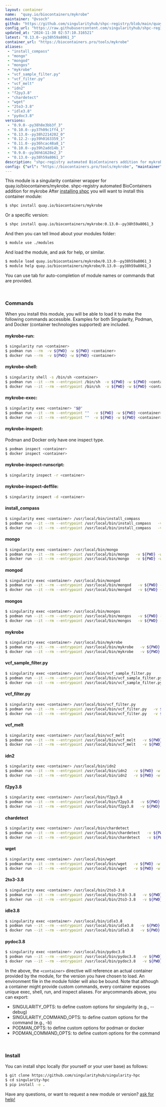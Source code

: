 ```yaml
---
layout: container
name:  "quay.io/biocontainers/mykrobe"
maintainer: "@vsoch"
github: "https://github.com/singularityhub/shpc-registry/blob/main/quay.io/biocontainers/mykrobe/container.yaml"
config_url: "https://raw.githubusercontent.com/singularityhub/shpc-registry/main/quay.io/biocontainers/mykrobe/container.yaml"
updated_at: "2024-11-30 02:57:10.316521"
latest: "0.13.0--py38h59a8061_3"
container_url: "https://biocontainers.pro/tools/mykrobe"
aliases:
 - "install_compass"
 - "mongo"
 - "mongod"
 - "mongos"
 - "mykrobe"
 - "vcf_sample_filter.py"
 - "vcf_filter.py"
 - "vcf_melt"
 - "idn2"
 - "f2py3.8"
 - "chardetect"
 - "wget"
 - "2to3-3.8"
 - "idle3.8"
 - "pydoc3.8"
versions:
 - "0.9.0--py38h8e3bb3f_3"
 - "0.10.0--py37h09c1ff4_1"
 - "0.13.0--py38h2214202_0"
 - "0.12.2--py39h0163359_1"
 - "0.11.0--py36hcac48a8_1"
 - "0.10.0--py39h2add14b_1"
 - "0.9.0--py36h61628e2_3"
 - "0.13.0--py38h59a8061_3"
description: "shpc-registry automated BioContainers addition for mykrobe"
config: {"url": "https://biocontainers.pro/tools/mykrobe", "maintainer": "@vsoch", "description": "shpc-registry automated BioContainers addition for mykrobe", "latest": {"0.13.0--py38h59a8061_3": "sha256:3c61405c2dbc21179eec636531299d0f0ee1e2133a340bc2ac88274a1651dcd2"}, "tags": {"0.9.0--py38h8e3bb3f_3": "sha256:cad54cf1570ba39df553217c2589f294560ccf692f0c6d5682844b92e95e7a02", "0.10.0--py37h09c1ff4_1": "sha256:9900f495e67fedde41d4cdf02985cc282bef407331ca03669ae9f259e7dc2044", "0.13.0--py38h2214202_0": "sha256:3909ff340be1e590b968c365a6cb89b536e58b2b5756c48d6a4437ad6b848df5", "0.12.2--py39h0163359_1": "sha256:95b3ba7d6150c3d9bc82534886a15bb5ea7ddfbb64b818674182ad13d9052971", "0.11.0--py36hcac48a8_1": "sha256:d3da929c488cf15b541c4efeaabbac1e6cfa74908e2b78e1cfe69192b5a893fe", "0.10.0--py39h2add14b_1": "sha256:3a4505427de01ee2a9cf9c071cfa240fccea4b32a8d62f3cdcc1d6ef88c17a56", "0.9.0--py36h61628e2_3": "sha256:85ccc6f3ae429905f4ee3cf413aabea8b3fa072d5df30bbdf1ad7921ae8a42c4", "0.13.0--py38h59a8061_3": "sha256:3c61405c2dbc21179eec636531299d0f0ee1e2133a340bc2ac88274a1651dcd2"}, "docker": "quay.io/biocontainers/mykrobe", "aliases": {"install_compass": "/usr/local/bin/install_compass", "mongo": "/usr/local/bin/mongo", "mongod": "/usr/local/bin/mongod", "mongos": "/usr/local/bin/mongos", "mykrobe": "/usr/local/bin/mykrobe", "vcf_sample_filter.py": "/usr/local/bin/vcf_sample_filter.py", "vcf_filter.py": "/usr/local/bin/vcf_filter.py", "vcf_melt": "/usr/local/bin/vcf_melt", "idn2": "/usr/local/bin/idn2", "f2py3.8": "/usr/local/bin/f2py3.8", "chardetect": "/usr/local/bin/chardetect", "wget": "/usr/local/bin/wget", "2to3-3.8": "/usr/local/bin/2to3-3.8", "idle3.8": "/usr/local/bin/idle3.8", "pydoc3.8": "/usr/local/bin/pydoc3.8"}}
---
```


This module is a singularity container wrapper for quay.io/biocontainers/mykrobe.
shpc-registry automated BioContainers addition for mykrobe
After [installing shpc](#install) you will want to install this container module:


```bash
$ shpc install quay.io/biocontainers/mykrobe
```

Or a specific version:

```bash
$ shpc install quay.io/biocontainers/mykrobe:0.13.0--py38h59a8061_3
```

And then you can tell lmod about your modules folder:

```bash
$ module use ./modules
```

And load the module, and ask for help, or similar.

```bash
$ module load quay.io/biocontainers/mykrobe/0.13.0--py38h59a8061_3
$ module help quay.io/biocontainers/mykrobe/0.13.0--py38h59a8061_3
```

You can use tab for auto-completion of module names or commands that are provided.

<br>

### Commands

When you install this module, you will be able to load it to make the following commands accessible.
Examples for both Singularity, Podman, and Docker (container technologies supported) are included.

#### mykrobe-run:

```bash
$ singularity run <container>
$ podman run --rm  -v ${PWD} -w ${PWD} <container>
$ docker run --rm  -v ${PWD} -w ${PWD} <container>
```

#### mykrobe-shell:

```bash
$ singularity shell -s /bin/sh <container>
$ podman run --it --rm --entrypoint /bin/sh  -v ${PWD} -w ${PWD} <container>
$ docker run --it --rm --entrypoint /bin/sh  -v ${PWD} -w ${PWD} <container>
```

#### mykrobe-exec:

```bash
$ singularity exec <container> "$@"
$ podman run --it --rm --entrypoint ""  -v ${PWD} -w ${PWD} <container> "$@"
$ docker run --it --rm --entrypoint ""  -v ${PWD} -w ${PWD} <container> "$@"
```

#### mykrobe-inspect:

Podman and Docker only have one inspect type.

```bash
$ podman inspect <container>
$ docker inspect <container>
```

#### mykrobe-inspect-runscript:

```bash
$ singularity inspect -r <container>
```

#### mykrobe-inspect-deffile:

```bash
$ singularity inspect -d <container>
```


#### install_compass

```bash
$ singularity exec <container> /usr/local/bin/install_compass
$ podman run --it --rm --entrypoint /usr/local/bin/install_compass   -v ${PWD} -w ${PWD} <container> -c " $@"
$ docker run --it --rm --entrypoint /usr/local/bin/install_compass   -v ${PWD} -w ${PWD} <container> -c " $@"
```


#### mongo

```bash
$ singularity exec <container> /usr/local/bin/mongo
$ podman run --it --rm --entrypoint /usr/local/bin/mongo   -v ${PWD} -w ${PWD} <container> -c " $@"
$ docker run --it --rm --entrypoint /usr/local/bin/mongo   -v ${PWD} -w ${PWD} <container> -c " $@"
```


#### mongod

```bash
$ singularity exec <container> /usr/local/bin/mongod
$ podman run --it --rm --entrypoint /usr/local/bin/mongod   -v ${PWD} -w ${PWD} <container> -c " $@"
$ docker run --it --rm --entrypoint /usr/local/bin/mongod   -v ${PWD} -w ${PWD} <container> -c " $@"
```


#### mongos

```bash
$ singularity exec <container> /usr/local/bin/mongos
$ podman run --it --rm --entrypoint /usr/local/bin/mongos   -v ${PWD} -w ${PWD} <container> -c " $@"
$ docker run --it --rm --entrypoint /usr/local/bin/mongos   -v ${PWD} -w ${PWD} <container> -c " $@"
```


#### mykrobe

```bash
$ singularity exec <container> /usr/local/bin/mykrobe
$ podman run --it --rm --entrypoint /usr/local/bin/mykrobe   -v ${PWD} -w ${PWD} <container> -c " $@"
$ docker run --it --rm --entrypoint /usr/local/bin/mykrobe   -v ${PWD} -w ${PWD} <container> -c " $@"
```


#### vcf_sample_filter.py

```bash
$ singularity exec <container> /usr/local/bin/vcf_sample_filter.py
$ podman run --it --rm --entrypoint /usr/local/bin/vcf_sample_filter.py   -v ${PWD} -w ${PWD} <container> -c " $@"
$ docker run --it --rm --entrypoint /usr/local/bin/vcf_sample_filter.py   -v ${PWD} -w ${PWD} <container> -c " $@"
```


#### vcf_filter.py

```bash
$ singularity exec <container> /usr/local/bin/vcf_filter.py
$ podman run --it --rm --entrypoint /usr/local/bin/vcf_filter.py   -v ${PWD} -w ${PWD} <container> -c " $@"
$ docker run --it --rm --entrypoint /usr/local/bin/vcf_filter.py   -v ${PWD} -w ${PWD} <container> -c " $@"
```


#### vcf_melt

```bash
$ singularity exec <container> /usr/local/bin/vcf_melt
$ podman run --it --rm --entrypoint /usr/local/bin/vcf_melt   -v ${PWD} -w ${PWD} <container> -c " $@"
$ docker run --it --rm --entrypoint /usr/local/bin/vcf_melt   -v ${PWD} -w ${PWD} <container> -c " $@"
```


#### idn2

```bash
$ singularity exec <container> /usr/local/bin/idn2
$ podman run --it --rm --entrypoint /usr/local/bin/idn2   -v ${PWD} -w ${PWD} <container> -c " $@"
$ docker run --it --rm --entrypoint /usr/local/bin/idn2   -v ${PWD} -w ${PWD} <container> -c " $@"
```


#### f2py3.8

```bash
$ singularity exec <container> /usr/local/bin/f2py3.8
$ podman run --it --rm --entrypoint /usr/local/bin/f2py3.8   -v ${PWD} -w ${PWD} <container> -c " $@"
$ docker run --it --rm --entrypoint /usr/local/bin/f2py3.8   -v ${PWD} -w ${PWD} <container> -c " $@"
```


#### chardetect

```bash
$ singularity exec <container> /usr/local/bin/chardetect
$ podman run --it --rm --entrypoint /usr/local/bin/chardetect   -v ${PWD} -w ${PWD} <container> -c " $@"
$ docker run --it --rm --entrypoint /usr/local/bin/chardetect   -v ${PWD} -w ${PWD} <container> -c " $@"
```


#### wget

```bash
$ singularity exec <container> /usr/local/bin/wget
$ podman run --it --rm --entrypoint /usr/local/bin/wget   -v ${PWD} -w ${PWD} <container> -c " $@"
$ docker run --it --rm --entrypoint /usr/local/bin/wget   -v ${PWD} -w ${PWD} <container> -c " $@"
```


#### 2to3-3.8

```bash
$ singularity exec <container> /usr/local/bin/2to3-3.8
$ podman run --it --rm --entrypoint /usr/local/bin/2to3-3.8   -v ${PWD} -w ${PWD} <container> -c " $@"
$ docker run --it --rm --entrypoint /usr/local/bin/2to3-3.8   -v ${PWD} -w ${PWD} <container> -c " $@"
```


#### idle3.8

```bash
$ singularity exec <container> /usr/local/bin/idle3.8
$ podman run --it --rm --entrypoint /usr/local/bin/idle3.8   -v ${PWD} -w ${PWD} <container> -c " $@"
$ docker run --it --rm --entrypoint /usr/local/bin/idle3.8   -v ${PWD} -w ${PWD} <container> -c " $@"
```


#### pydoc3.8

```bash
$ singularity exec <container> /usr/local/bin/pydoc3.8
$ podman run --it --rm --entrypoint /usr/local/bin/pydoc3.8   -v ${PWD} -w ${PWD} <container> -c " $@"
$ docker run --it --rm --entrypoint /usr/local/bin/pydoc3.8   -v ${PWD} -w ${PWD} <container> -c " $@"
```



In the above, the `<container>` directive will reference an actual container provided
by the module, for the version you have chosen to load. An environment file in the
module folder will also be bound. Note that although a container
might provide custom commands, every container exposes unique exec, shell, run, and
inspect aliases. For anycommands above, you can export:

 - SINGULARITY_OPTS: to define custom options for singularity (e.g., --debug)
 - SINGULARITY_COMMAND_OPTS: to define custom options for the command (e.g., -b)
 - PODMAN_OPTS: to define custom options for podman or docker
 - PODMAN_COMMAND_OPTS: to define custom options for the command

<br>

### Install

You can install shpc locally (for yourself or your user base) as follows:

```bash
$ git clone https://github.com/singularityhub/singularity-hpc
$ cd singularity-hpc
$ pip install -e .
```

Have any questions, or want to request a new module or version? [ask for help!](https://github.com/singularityhub/singularity-hpc/issues)